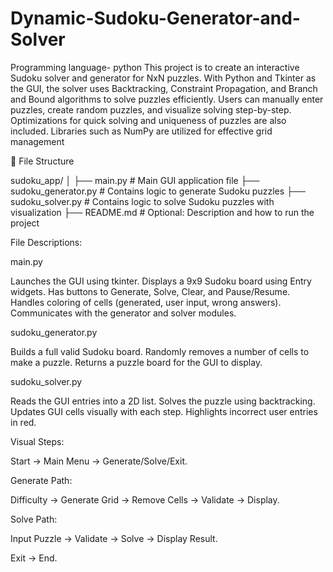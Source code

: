 # Dynamic-Sudoku-Generator-and-Solver
Programming language- python
This project is to create an interactive Sudoku solver and generator for NxN puzzles. With Python and Tkinter as the GUI, the solver uses Backtracking, Constraint Propagation, and Branch and Bound algorithms to solve puzzles efficiently. Users can manually enter puzzles, create random puzzles, and visualize solving step-by-step. Optimizations for quick solving and uniqueness of puzzles are also included. Libraries such as NumPy are utilized for effective grid management

📁 File Structure 

sudoku_app/
│
├── main.py                 # Main GUI application file
├── sudoku_generator.py     # Contains logic to generate Sudoku puzzles
├── sudoku_solver.py        # Contains logic to solve Sudoku puzzles with visualization
├── README.md               # Optional: Description and how to run the project


File Descriptions:

main.py

  Launches the GUI using tkinter.
  Displays a 9x9 Sudoku board using Entry widgets.
  Has buttons to Generate, Solve, Clear, and Pause/Resume.
  Handles coloring of cells (generated, user input, wrong answers).
  Communicates with the generator and solver modules.

sudoku_generator.py

  Builds a full valid Sudoku board.
  Randomly removes a number of cells to make a puzzle.
  Returns a puzzle board for the GUI to display.

sudoku_solver.py

  Reads the GUI entries into a 2D list.
  Solves the puzzle using backtracking.
  Updates GUI cells visually with each step.
  Highlights incorrect user entries in red.


Visual Steps:

Start → Main Menu → Generate/Solve/Exit.

Generate Path:

Difficulty → Generate Grid → Remove Cells → Validate → Display.

Solve Path:

Input Puzzle → Validate → Solve → Display Result.

Exit → End.